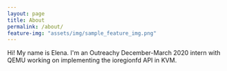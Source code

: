 ```yaml
---
layout: page
title: About
permalink: /about/
feature-img: "assets/img/sample_feature_img.png"
---
```


Hi! My name is Elena. I'm an Outreachy December-March 2020 intern with QEMU working on implementing the ioregionfd API in KVM.
